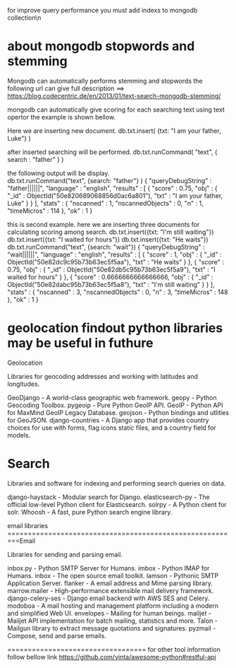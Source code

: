 for improve query performance you must add indexs to mongodb collection\n

about mongodb stopwords and stemming
===================================	

Mongodb can automatically performs stemming and stopwords
the following url can give full description 
==> https://blog.codecentric.de/en/2013/01/text-search-mongodb-stemming/ 

mongodb can automatically give scoring for each searching text using text opertor the example is shown bellow.	

Here we are inserting new document.	
	db.txt.insert( {txt: "I am your father, Luke"} )

after inserted searching will be performed.	
	db.txt.runCommand( "text", { search : "father" } )	

the following output will be display.	
db.txt.runCommand("text", {search: "father"} ) 
{
        "queryDebugString" : "father||||||",
        "language" : "english",
        "results" : [
                {
                        "score" : 0.75, 
                        "obj" : {
                                "_id" : ObjectId("50e820689068856d0ac6a801"),
                                "txt" : "I am your father, Luke"
                        }
                }
        ],
        "stats" : {
                "nscanned" : 1,
                "nscannedObjects" : 0,
                "n" : 1,
                "timeMicros" : 114
        },
        "ok" : 1
}

this is second example. here we are inserting three documents for calculating scoring among search.
	db.txt.insert({txt: "I'm still waiting"})
	db.txt.insert({txt: "I waited for hours"})
	db.txt.insert({txt: "He waits"})
	db.txt.runCommand("text", {search: "wait"})
	{
		    "queryDebugString" : "wait||||||",
		    "language" : "english",
		    "results" : [
		            {
		                    "score" : 1,
		                    "obj" : {
		                            "_id" : ObjectId("50e82dc9c95b73b63ec5f5aa"),
		                            "txt" : "He waits"
		                    }
		            },
		            {
		                    "score" : 0.75,
		                    "obj" : {
		                            "_id" : ObjectId("50e82db5c95b73b63ec5f5a9"),
		                            "txt" : "I waited for hours"
		                    }
		            },
		            {
		                    "score" : 0.6666666666666666,
		                    "obj" : {
		                            "_id" : ObjectId("50e82dabc95b73b63ec5f5a8"),
		                            "txt" : "I'm still waiting"
		                    }
		            }
		    ],
		    "stats" : {
		            "nscanned" : 3,
		            "nscannedObjects" : 0,
		            "n" : 3,
		            "timeMicros" : 148
		    },
		    "ok" : 1
	}

geolocation findout python libraries may be useful in futhure
==============================================================

Geolocation

Libraries for geocoding addresses and working with latitudes and longitudes.

GeoDjango - A world-class geographic web framework.
geopy - Python Geocoding Toolbox.
pygeoip - Pure Python GeoIP API.
GeoIP - Python API for MaxMind GeoIP Legacy Database.
geojson - Python bindings and utlities for GeoJSON.
django-countries - A Django app that provides country choices for use with forms, flag icons static files, and a country field for models.



Search
========================================================================
Libraries and software for indexing and performing search queries on data.

django-haystack - Modular search for Django.
elasticsearch-py - The official low-level Python client for Elasticsearch.
solrpy - A Python client for solr.
Whoosh - A fast, pure Python search engine library.


email libraries
=========================================================Email

Libraries for sending and parsing email.

inbox.py - Python SMTP Server for Humans.
imbox - Python IMAP for Humans.
inbox - The open source email toolkit.
lamson - Pythonic SMTP Application Server.
flanker - A email address and Mime parsing library.
marrow.mailer - High-performance extensible mail delivery framework.
django-celery-ses - Django email backend with AWS SES and Celery.
modoboa - A mail hosting and management platform including a modern and simplified Web UI.
envelopes - Mailing for human beings.
mailjet - Mailjet API implementation for batch mailing, statistics and more.
Talon - Mailgun library to extract message quotations and signatures.
pyzmail - Compose, send and parse emails.


==================================
for other tool information follow bellow link
https://github.com/vinta/awesome-python#restful-api
